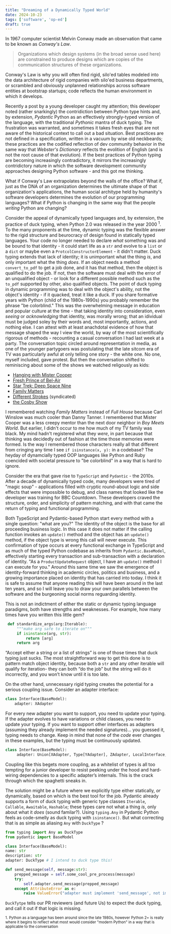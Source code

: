 ```yaml
---
title: "Dreaming of a Dynamically Typed World"
date: 2024-10-23
tags: ['software', 'op-ed']
draft: true
---
```

In 1967 computer scientist Melvin Conway made an observation that came to be known as _Conway's Law_.
> Organizations which design systems (in the broad sense used here) are constrained to produce designs which are copies of the communication structures of these organizations.

Conway's Law is why you will often find rigid, silo'ed tables modeled into the data architecture of rigid companies with silo'ed business departments, or scrambled and obviously unplanned relationships across software entities at bootstrap startups; code reflects the human environment in which it develops.

Recently a post by a young developer caught my attention; this developer noted (rather snarkingly) the contridiction between Python type hints and, by extension, _Pydantic_ Python as an effectively strongly-typed version of the language, with the traditional _Pythonic_ mantra of duck typing. The frustration was warranted, and sometimes it takes fresh eyes that are not aware of the historical context to call out a bad situation. Best practices are not defined in a specification, written in a vacuum by wise old neckbeards; these practices are the codified reflection of dev community behavior in the same way that _Webster's Dictionary_ reflects the evolition of English (and is not the root cause of that evolution). If the best practices of Python typing are becoming increasingly contradictory, it mirrors the increasingly contridictory nature in which the software development community approaches designing Python software - and this got me thinking. 

What if Conway's Law extrapolates beyond the walls of the office? What if, just as the DNA of an organization determines the ultimate shape of that organization's applications, the human social architype held by humanity's software developers determines the evolution of our programming languages? What if Python is changing in the same way that the people _writing_ Python are changing? 

Consider the appeal of dynamically typed languages and, by extension, the practice of duck typing, when Python 2.0 was released in the year 2000 <sup>1</sup>. 
To the many proponents at the time, dynamic typing was the flexible answer to the rigid structure and beurocracy of design found in statically typed languages. Your code no longer needed to declare _what_ something was and be bound to that identity - it could start life as a `str` and evolve to a `list` or a `dict` or maybe even a `ProtcolConstructorElement` - it didn't matter. Duck typing extends that lack of identity; it is unimportant what the thing _is_, and only important what the thing _does_. If an object needs a method `convert_to_pdf` to get a job done, and it has that method, then the object is qualified to do the job. If not, then the software must deal with the error of an unqualified object - or look for a different possible method such as the `to_pdf` supported by other, also qualified objects. The point of duck typing in dynamic programming was to deal with the object's ability, not the object's identity - if it quacked, treat it like a duck. 
If you share formative years with Python (child of the 1980s-1990s) you probably remember the phrase "be colorblind." This was the overwhelming message in education and popular culture at the time - that taking identity into consideration, even _seeing_ or _acknowledging_ that identity, was morally wrong; that an idividual must be judged soley by their words and, most importantly, actions, and nothing else. I can attest with at least anachdotal evidence of how that message shaped the way I view the world, by way of the most scientifically rigorous of methods - recounting a casual conversation I had last week at a party. The conversation topic circled around representation in media, as one of the younger partygoers was postulating that the late sitcom era of TV was particularly awful at only telling one story - the white one. No one, myself included, gave protest. But then the conversation shifted to reminiscing about some of the shows we watched religously as kids:
 
* [Hanging with Mister Cooper](https://www.imdb.com/title/tt0103435/)
* [Fresh Prince of Bel-Air](https://www.imdb.com/title/tt0098800/)
* [Star Trek: Deep Space Nine](https://www.imdb.com/title/tt0106145/)
* [Family Matters](https://www.imdb.com/title/tt0096579/)
* [Different Strokes](https://www.imdb.com/title/tt0077003/) (syndicated)
* [the Cosby Show](https://www.imdb.com/title/tt0086687/) 

I remembered watching _Family Matters_ instead of _Full House_ because Carl Winslow was much cooler than Danny Tanner. I remembered that Mister Cooper was a less creepy mentor than the next door neighbor in _Boy Meets World_. But earlier, I didn't occur to me how much of my TV family was black. My mind hadn't registered what they _were_, in part because that thinking was decidedly out of fashion at the time those memories were formed. Is the way I remembered those characters really all that different from cringing any time I see `if isinstance(x, y):`  in a codebase? The heyday of dynamcially typed OOP languages like Python and Ruby coencided with societal pressure to "be colorblind" in a way that is hard to ignore.

Consider the era that gave rise to `TypeScript` and `Pydantic` - the 2010s. After a decade of dynamically typed code, many developers were tired of "magic soup" - applications filled with cryptic round-about logic and side effects that were impossible to debug, and class names that looked like the developer was training for BBC Countdown. These developers craved the structure, order, and simplicity of pattern matching, and with that came the return of typing and functional programming. 

Both TypeScript and Pydantic-based Python start every method with a single question: "what are you?" The identity of the object is the base for all proceeding business logic. In this case it does not matter if the calling function invokes an `update()` method and the object has an `update()` method, if the object type is wrong this call will never execute. This confirmation of type occurs at every functional exchange in TypeScript and as much of the typed Python codebase as inherits from `Pydantic.BaseModel`, effectively starting every transaction and sub-transaction with a declaration of identity. "As a `ProductUpdateRequest` object, I have an `update()` method I can execute for you." 
Around this same time we saw the emergence of identity-forward thinking in academic circles, politics and business, and a growing importance placed on identity that has carried into today. I think it is safe to assume that anyone reading this will have been around in the last ten years, and so I will leave you to draw your own parallels between the software and the burgeoning social norms reguarding identity.

 This is not an indictment of either the static or dynamic typing language paradigms, both have strengths and weaknesses. For example, how many times have you written this little gem? 
```python
 def standardize_args(arg:Iterable):
     """make arg safe to iterate on"""
     if isinstance(arg, str):
         return [arg]
     return arg
```

 “Accept either a string or a list of strings” is one of those times that duck typing just sucks. The most straightforward way to get this done is to pattern match object identity, because both a `str` and any other iterable will qualify for iteration- they can both “do the job” but the string will do it incorrectly, and you won’t know until it is too late. 

On the other hand, unnecessary rigid typing creates the potential for a serious coupling issue. Consider an adapter interface: 
```python
class Interface(BaseModel):
    adapter: XAdapter
```
 For every new adapter you want to support, you need to update your typing. If the adapter evolves to have variations or child classes, you need to update your typing. If you want to support other interfaces as adapters (assuming they already implement the needed signatures)… you guessed it, typing needs to change. Keep in mind that none of the _code_ ever changes in these examples, but the typing must be continuously updated. 
```python
class Interface(BaseModel):
	 adapter: Union[XAdapter, Type[YAdapter], ZAdapter, LocalInterface, Type[ExternalInterface] # this goes on, and on, and on...
```
Coupling like this begets more coupling, as a whitelist of types is all too tempting for a junior developer to resist peeking under the hood and hard-wiring dependencies to a specific adapter’s internals. This is the crack through which the spaghetti sneaks in. 

The solution might be a future where we explicitly type either statically, _or_ dynamically, based on which is the best tool for the job. Pydantic already supports a form of duck typing with generic type classes `Iterable`, `Callable`, `Awaitable`, `Hashable`;  these types care not what a thing _is_, only about what it _does_ (sound familar?). Using `typing.Any` in Pydantic Python feels as code-smelly as duck typing with `isinstance()`.  But what correcting that is as simple as aliasing `Any` with `DuckType` ?
```python
from typing import Any as DuckType
from pydantic import BaseModel

class Interface(BaseModel):
name: str
description: str
adapter: DuckType # I intend to duck type this!

def send_message(self, message:str): 
    prepped_message = self.some_cool_pre_process(message)
    try: 
	    self.adapter.send_message(prepped_message) 
    except AttributeError as e:
        raise ValueError("adapter must implement 'send_message', not implemented in adapter %s", self.adapter) from e
```
`DuckTytpe` tells our PR reviewers (and future Us) to expect the duck typing, and call it out if that logic is missing. 




<sub>1. Python as a language has been around since the late 1980s, however Python 2+ is really where it begins to reflect what most would consider "modern Python" in a way that is applicable to the conversation</sub>
<!--stackedit_data:
eyJoaXN0b3J5IjpbNDMwMzg2NjE4LDYyNzk0OTYzNiw1OTcxOD
c0MTIsLTE3NjQ3NTQzMDIsMTkxNzM2NDI3NCwtNzQ1OTk3Mzg2
LC02NDY1NzA0ODMsMTkxMTE1ODkzNywtNDcxOTg1NjQzLDQzNz
M0MzA2MSwtMzk5NzI0NDMzLC0xMTU2ODc0MDcwLC0xMzQ4ODg1
MjA0LC0yMTc1Njc2NTQsMTczMjk3MDA1NCwyMDE2NjEyMjU0LD
IwMTY2MTIyNTQsNTc2NjQ3ODkwLC02OTM2MDc2MTAsMTA5MDU1
MDIzOF19
-->